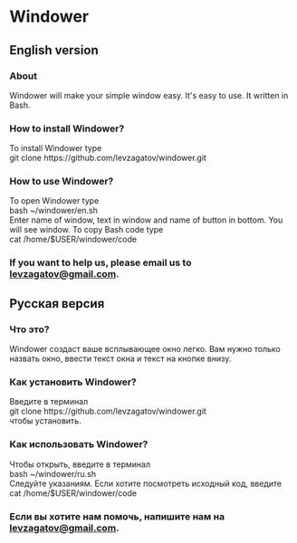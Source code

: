 # Windower
<h2>English version</h2>
<h3>About</h3>
Windower will make your simple window easy. It's easy to use. It written in Bash.
<h3>How to install Windower?</h3>
To install Windower type<br>
git clone <a>https://github.com/levzagatov/windower.git</a>
<h3>How to use Windower?</h3>
To open Windower type<br>
bash ~/windower/en.sh<br>
Enter name of window, text in window and name of button in bottom. You will see window. To copy Bash code type<br>
cat /home/$USER/windower/code
<h3>If you want to help us, please email us to <a href="mailto:levzagatov@gmail.com" title="my email">levzagatov@gmail.com</a>.</h3>
<h2>Русская версия</h2>
<h3>Что это?</h3>
Windower создаст ваше всплывающее окно легко. Вам нужно только назвать окно, ввести текст окна и текст на кнопке внизу.
<h3>Как установить Windower?</h3>
Введите в терминал<br>
git clone <a>https://github.com/levzagatov/windower.git</a><br>
чтобы установить.
<h3>Как использовать Windower?</h3>
Чтобы открыть, введите в терминал<br>
bash ~/windower/ru.sh<br>
Следуйте указаниям. Если хотите посмотреть исходный код, введите<br>cat /home/$USER/windower/code
<h3>Если вы хотите нам помочь, напишите нам на <a href="mailto:levzagatov@gmail.com" title="мой email">levzagatov@gmail.com</a>.</h3>
